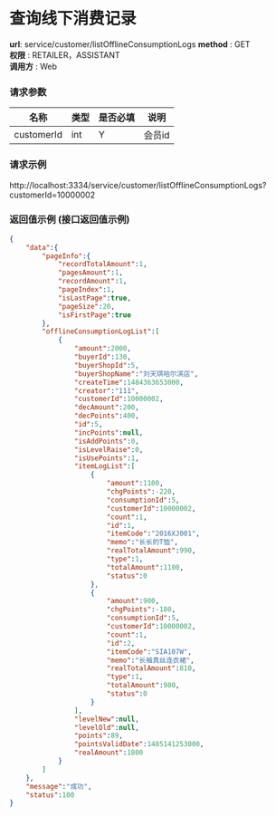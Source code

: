 查询线下消费记录
=======

**url**: service/customer/listOfflineConsumptionLogs
**method** : GET  
**权限** : RETAILER，ASSISTANT  
**调用方** : Web

### 请求参数

|     名称  	 |  类型   | 是否必填  |             说明                                                   |
|------------|--------|----------|-------------------------------------------------------------------|
| customerId     | int    | Y        | 会员id                                                                                                 |

### 请求示例
http://localhost:3334/service/customer/listOfflineConsumptionLogs?customerId=10000002

### 返回值示例 (接口返回值示例)

```json
{
    "data":{
        "pageInfo":{
            "recordTotalAmount":1,
            "pagesAmount":1,
            "recordAmount":1,
            "pageIndex":1,
            "isLastPage":true,
            "pageSize":20,
            "isFirstPage":true
        },
        "offlineConsumptionLogList":[
            {
                "amount":2000,
                "buyerId":130,
                "buyerShopId":5,
                "buyerShopName":"刘天琪哈尔滨店",
                "createTime":1484363653000,
                "creator":"111",
                "customerId":10000002,
                "decAmount":200,
                "decPoints":400,
                "id":5,
                "incPoints":null,
                "isAddPoints":0,
                "isLevelRaise":0,
                "isUsePoints":1,
                "itemLogList":[
                    {
                        "amount":1100,
                        "chgPoints":-220,
                        "consumptionId":5,
                        "customerId":10000002,
                        "count":1,
                        "id":1,
                        "itemCode":"2016XJ001",
                        "memo":"长长的T恤",
                        "realTotalAmount":990,
						"type":1,
                        "totalAmount":1100,
						"status":0
                    },
                    {
                        "amount":900,
                        "chgPoints":-180,
                        "consumptionId":5,
						"customerId":10000002,
                        "count":1,
                        "id":2,
                        "itemCode":"SIA107W",
                        "memo":"长袖真丝连衣裙",
                        "realTotalAmount":810,
						"type":1,
                        "totalAmount":900,
						"status":0
                    }
                ],
                "levelNew":null,
                "levelOld":null,
                "points":89,
                "pointsValidDate":1485141253000,
                "realAmount":1800
            }
        ]
    },
    "message":"成功",
    "status":100
}
```